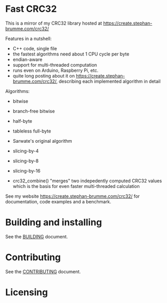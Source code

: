 # Fast CRC32

This is a mirror of my CRC32 library hosted at https://create.stephan-brumme.com/crc32/

Features in a nutshell:
- C++ code, single file
- the fastest algorithms need about 1 CPU cycle per byte
- endian-aware
- support for multi-threaded computation
- runs even on Arduino, Raspberry Pi, etc.
- quite long posting about it on https://create.stephan-brumme.com/crc32/, describing each implemented algorithm in detail

Algorithms:
- bitwise
- branch-free bitwise
- half-byte
- tableless full-byte
- Sarwate's original algorithm
- slicing-by-4
- slicing-by-8
- slicing-by-16

- crc32_combine() "merges" two indepedently computed CRC32 values which is the basis for even faster multi-threaded calculation

See my website https://create.stephan-brumme.com/crc32/ for documentation, code examples and a benchmark.

# Building and installing

See the [BUILDING](BUILDING.md) document.

# Contributing

See the [CONTRIBUTING](CONTRIBUTING.md) document.

# Licensing

<!--
Please go to https://choosealicense.com/ and choose a license that fits your
needs. GNU GPLv3 is a pretty nice option ;-)
-->
